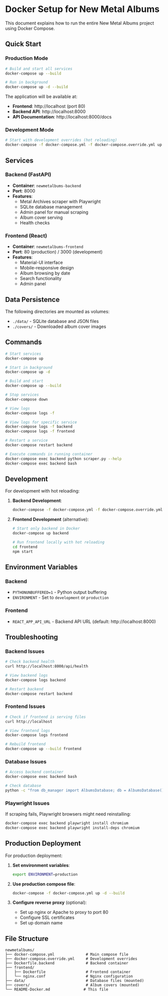 # Docker Setup for New Metal Albums

This document explains how to run the entire New Metal Albums project using Docker Compose.

## Quick Start

### Production Mode
```bash
# Build and start all services
docker-compose up --build

# Run in background
docker-compose up -d --build
```

The application will be available at:
- **Frontend**: http://localhost (port 80)
- **Backend API**: http://localhost:8000
- **API Documentation**: http://localhost:8000/docs

### Development Mode
```bash
# Start with development overrides (hot reloading)
docker-compose -f docker-compose.yml -f docker-compose.override.yml up --build
```

## Services

### Backend (FastAPI)
- **Container**: `newmetalbums-backend`
- **Port**: 8000
- **Features**:
  - Metal Archives scraper with Playwright
  - SQLite database management
  - Admin panel for manual scraping
  - Album cover serving
  - Health checks

### Frontend (React)
- **Container**: `newmetalbums-frontend`
- **Port**: 80 (production) / 3000 (development)
- **Features**:
  - Material-UI interface
  - Mobile-responsive design
  - Album browsing by date
  - Search functionality
  - Admin panel

## Data Persistence

The following directories are mounted as volumes:
- `./data/` - SQLite database and JSON files
- `./covers/` - Downloaded album cover images

## Commands

```bash
# Start services
docker-compose up

# Start in background
docker-compose up -d

# Build and start
docker-compose up --build

# Stop services
docker-compose down

# View logs
docker-compose logs -f

# View logs for specific service
docker-compose logs -f backend
docker-compose logs -f frontend

# Restart a service
docker-compose restart backend

# Execute commands in running container
docker-compose exec backend python scraper.py --help
docker-compose exec backend bash
```

## Development

For development with hot reloading:

1. **Backend Development**:
   ```bash
   docker-compose -f docker-compose.yml -f docker-compose.override.yml up backend
   ```

2. **Frontend Development** (alternative):
   ```bash
   # Start only backend in Docker
   docker-compose up backend
   
   # Run frontend locally with hot reloading
   cd frontend
   npm start
   ```

## Environment Variables

### Backend
- `PYTHONUNBUFFERED=1` - Python output buffering
- `ENVIRONMENT` - Set to `development` or `production`

### Frontend
- `REACT_APP_API_URL` - Backend API URL (default: http://localhost:8000)

## Troubleshooting

### Backend Issues
```bash
# Check backend health
curl http://localhost:8000/api/health

# View backend logs
docker-compose logs backend

# Restart backend
docker-compose restart backend
```

### Frontend Issues
```bash
# Check if frontend is serving files
curl http://localhost

# View frontend logs
docker-compose logs frontend

# Rebuild frontend
docker-compose up --build frontend
```

### Database Issues
```bash
# Access backend container
docker-compose exec backend bash

# Check database
python -c "from db_manager import AlbumsDatabase; db = AlbumsDatabase(); print(db.get_stats())"
```

### Playwright Issues
If scraping fails, Playwright browsers might need reinstalling:
```bash
docker-compose exec backend playwright install chromium
docker-compose exec backend playwright install-deps chromium
```

## Production Deployment

For production deployment:

1. **Set environment variables**:
   ```bash
   export ENVIRONMENT=production
   ```

2. **Use production compose file**:
   ```bash
   docker-compose -f docker-compose.yml up -d --build
   ```

3. **Configure reverse proxy** (optional):
   - Set up nginx or Apache to proxy to port 80
   - Configure SSL certificates
   - Set up domain name

## File Structure

```
newmetalbums/
├── docker-compose.yml              # Main compose file
├── docker-compose.override.yml     # Development overrides
├── Dockerfile.backend              # Backend container
├── frontend/
│   ├── Dockerfile                  # Frontend container
│   └── nginx.conf                  # Nginx configuration
├── data/                           # Database files (mounted)
├── covers/                         # Album covers (mounted)
└── README-Docker.md               # This file
```
